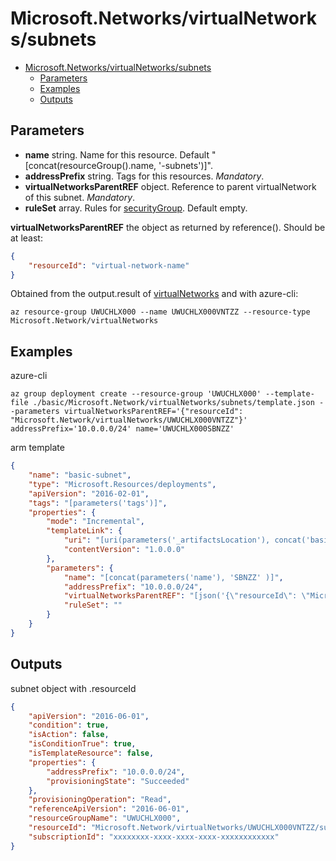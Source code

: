 # Microsoft.Networks/virtualNetworks/subnets
- [Microsoft.Networks/virtualNetworks/subnets](#microsoftnetworksvirtualnetworkssubnets)
    - [Parameters](#parameters)
    - [Examples](#examples)
    - [Outputs](#outputs)
## Parameters
- **name** string. Name for this resource. Default "[concat(resourceGroup().name, '-subnets')]".
- **addressPrefix** string. Tags for this resources. *Mandatory*.
- **virtualNetworksParentREF** object. Reference to parent virtualNetwork of this subnet. *Mandatory*.
- **ruleSet** array. Rules for [securityGroup](../../networkSecurityGroups/securityRules/help.md#need-security-rules). Default empty.

**virtualNetworksParentREF** the object as returned by reference(). Should be at least:
```json
{
    "resourceId": "virtual-network-name"
}
```
Obtained from the output.result of [virtualNetworks](../help.md) and with azure-cli:
```console
az resource-group UWUCHLX000 --name UWUCHLX000VNTZZ --resource-type Microsoft.Network/virtualNetworks
```
## Examples
azure-cli
```shell
az group deployment create --resource-group 'UWUCHLX000' --template-file ./basic/Microsoft.Network/virtualNetworks/subnets/template.json --parameters virtualNetworksParentREF='{"resourceId": "Microsoft.Network/virtualNetworks/UWUCHLX000VNTZZ"}' addressPrefix='10.0.0.0/24' name='UWUCHLX000SBNZZ'
```
arm template
```json
{
    "name": "basic-subnet",
    "type": "Microsoft.Resources/deployments",
    "apiVersion": "2016-02-01",
    "tags": "[parameters('tags')]",
    "properties": {
        "mode": "Incremental",
        "templateLink": {
            "uri": "[uri(parameters('_artifactsLocation'), concat('basic/Microsoft.Network/virtualNetworks/subnets/template.json', parameters('_artifactsLocationSasToken')))]",
            "contentVersion": "1.0.0.0"
        },
        "parameters": {
            "name": "[concat(parameters('name'), 'SBNZZ' )]",
            "addressPrefix": "10.0.0.0/24",
            "virtualNetworksParentREF": "[json('{\"resourceId\": \"Microsoft.Network/virtualNetworks/UWUCHLX000VNTZZ\"}')]",
            "ruleSet": ""
        }
    }
}
```
## Outputs
subnet object with .resourceId
```json
{
    "apiVersion": "2016-06-01",
    "condition": true,
    "isAction": false,
    "isConditionTrue": true,
    "isTemplateResource": false,
    "properties": {
        "addressPrefix": "10.0.0.0/24",
        "provisioningState": "Succeeded"
    },
    "provisioningOperation": "Read",
    "referenceApiVersion": "2016-06-01",
    "resourceGroupName": "UWUCHLX000",
    "resourceId": "Microsoft.Network/virtualNetworks/UWUCHLX000VNTZZ/subnets/UWUCHLX000SBNZZ",
    "subscriptionId": "xxxxxxxx-xxxx-xxxx-xxxx-xxxxxxxxxxxx"
}
```
